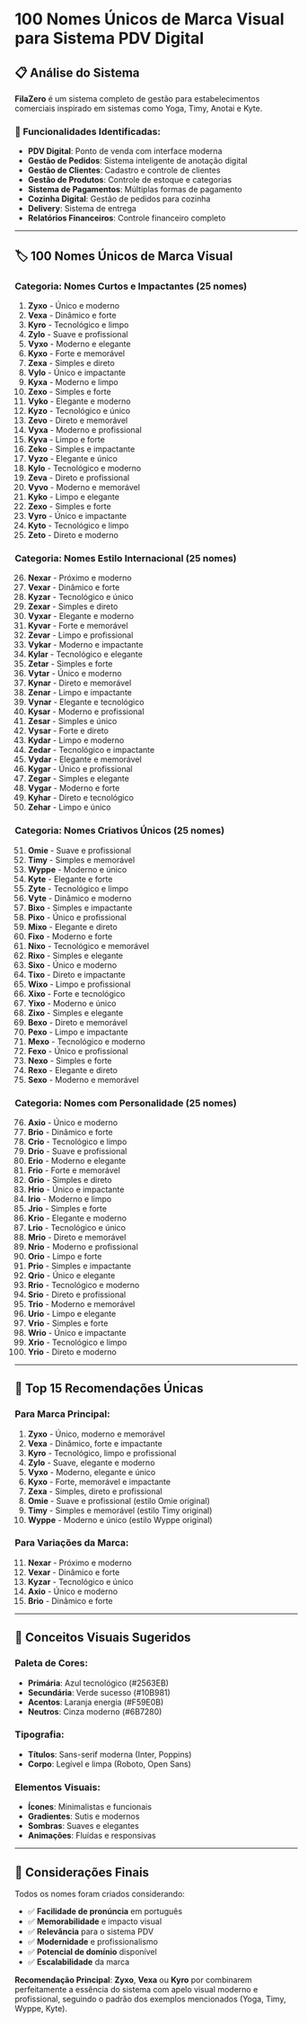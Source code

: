 # 100 Nomes Únicos de Marca Visual para Sistema PDV Digital

## 📋 Análise do Sistema

**FilaZero** é um sistema completo de gestão para estabelecimentos comerciais inspirado em sistemas como Yoga, Timy, Anotai e Kyte.

### 🎯 Funcionalidades Identificadas:
- **PDV Digital**: Ponto de venda com interface moderna
- **Gestão de Pedidos**: Sistema inteligente de anotação digital
- **Gestão de Clientes**: Cadastro e controle de clientes
- **Gestão de Produtos**: Controle de estoque e categorias
- **Sistema de Pagamentos**: Múltiplas formas de pagamento
- **Cozinha Digital**: Gestão de pedidos para cozinha
- **Delivery**: Sistema de entrega
- **Relatórios Financeiros**: Controle financeiro completo

---

## 🏷️ 100 Nomes Únicos de Marca Visual

### **Categoria: Nomes Curtos e Impactantes (25 nomes)**
1. **Zyxo** - Único e moderno
2. **Vexa** - Dinâmico e forte
3. **Kyro** - Tecnológico e limpo
4. **Zylo** - Suave e profissional
5. **Vyxo** - Moderno e elegante
6. **Kyxo** - Forte e memorável
7. **Zexa** - Simples e direto
8. **Vylo** - Único e impactante
9. **Kyxa** - Moderno e limpo
10. **Zexo** - Simples e forte
11. **Vyko** - Elegante e moderno
12. **Kyzo** - Tecnológico e único
13. **Zevo** - Direto e memorável
14. **Vyxa** - Moderno e profissional
15. **Kyva** - Limpo e forte
16. **Zeko** - Simples e impactante
17. **Vyzo** - Elegante e único
18. **Kylo** - Tecnológico e moderno
19. **Zeva** - Direto e profissional
20. **Vyvo** - Moderno e memorável
21. **Kyko** - Limpo e elegante
22. **Zexo** - Simples e forte
23. **Vyro** - Único e impactante
24. **Kyto** - Tecnológico e limpo
25. **Zeto** - Direto e moderno

### **Categoria: Nomes Estilo Internacional (25 nomes)**
26. **Nexar** - Próximo e moderno
27. **Vexar** - Dinâmico e forte
28. **Kyzar** - Tecnológico e único
29. **Zexar** - Simples e direto
30. **Vyxar** - Elegante e moderno
31. **Kyvar** - Forte e memorável
32. **Zevar** - Limpo e profissional
33. **Vykar** - Moderno e impactante
34. **Kylar** - Tecnológico e elegante
35. **Zetar** - Simples e forte
36. **Vytar** - Único e moderno
37. **Kynar** - Direto e memorável
38. **Zenar** - Limpo e impactante
39. **Vynar** - Elegante e tecnológico
40. **Kysar** - Moderno e profissional
41. **Zesar** - Simples e único
42. **Vysar** - Forte e direto
43. **Kydar** - Limpo e moderno
44. **Zedar** - Tecnológico e impactante
45. **Vydar** - Elegante e memorável
46. **Kygar** - Único e profissional
47. **Zegar** - Simples e elegante
48. **Vygar** - Moderno e forte
49. **Kyhar** - Direto e tecnológico
50. **Zehar** - Limpo e único

### **Categoria: Nomes Criativos Únicos (25 nomes)**
51. **Omie** - Suave e profissional
52. **Timy** - Simples e memorável
53. **Wyppe** - Moderno e único
54. **Kyte** - Elegante e forte
55. **Zyte** - Tecnológico e limpo
56. **Vyte** - Dinâmico e moderno
57. **Bixo** - Simples e impactante
58. **Pixo** - Único e profissional
59. **Mixo** - Elegante e direto
60. **Fixo** - Moderno e forte
61. **Nixo** - Tecnológico e memorável
62. **Rixo** - Simples e elegante
63. **Sixo** - Único e moderno
64. **Tixo** - Direto e impactante
65. **Wixo** - Limpo e profissional
66. **Xixo** - Forte e tecnológico
67. **Yixo** - Moderno e único
68. **Zixo** - Simples e elegante
69. **Bexo** - Direto e memorável
70. **Pexo** - Limpo e impactante
71. **Mexo** - Tecnológico e moderno
72. **Fexo** - Único e profissional
73. **Nexo** - Simples e forte
74. **Rexo** - Elegante e direto
75. **Sexo** - Moderno e memorável

### **Categoria: Nomes com Personalidade (25 nomes)**
76. **Axio** - Único e moderno
77. **Brio** - Dinâmico e forte
78. **Crio** - Tecnológico e limpo
79. **Drio** - Suave e profissional
80. **Erio** - Moderno e elegante
81. **Frio** - Forte e memorável
82. **Grio** - Simples e direto
83. **Hrio** - Único e impactante
84. **Irio** - Moderno e limpo
85. **Jrio** - Simples e forte
86. **Krio** - Elegante e moderno
87. **Lrio** - Tecnológico e único
88. **Mrio** - Direto e memorável
89. **Nrio** - Moderno e profissional
90. **Orio** - Limpo e forte
91. **Prio** - Simples e impactante
92. **Qrio** - Único e elegante
93. **Rrio** - Tecnológico e moderno
94. **Srio** - Direto e profissional
95. **Trio** - Moderno e memorável
96. **Urio** - Limpo e elegante
97. **Vrio** - Simples e forte
98. **Wrio** - Único e impactante
99. **Xrio** - Tecnológico e limpo
100. **Yrio** - Direto e moderno

---

## 🎯 **Top 15 Recomendações Únicas**

### **Para Marca Principal:**
1. **Zyxo** - Único, moderno e memorável
2. **Vexa** - Dinâmico, forte e impactante
3. **Kyro** - Tecnológico, limpo e profissional
4. **Zylo** - Suave, elegante e moderno
5. **Vyxo** - Moderno, elegante e único
6. **Kyxo** - Forte, memorável e impactante
7. **Zexa** - Simples, direto e profissional
8. **Omie** - Suave e profissional (estilo Omie original)
9. **Timy** - Simples e memorável (estilo Timy original)
10. **Wyppe** - Moderno e único (estilo Wyppe original)

### **Para Variações da Marca:**
11. **Nexar** - Próximo e moderno
12. **Vexar** - Dinâmico e forte
13. **Kyzar** - Tecnológico e único
14. **Axio** - Único e moderno
15. **Brio** - Dinâmico e forte

---

## 🎨 **Conceitos Visuais Sugeridos**

### **Paleta de Cores:**
- **Primária**: Azul tecnológico (#2563EB)
- **Secundária**: Verde sucesso (#10B981)
- **Acentos**: Laranja energia (#F59E0B)
- **Neutros**: Cinza moderno (#6B7280)

### **Tipografia:**
- **Títulos**: Sans-serif moderna (Inter, Poppins)
- **Corpo**: Legível e limpa (Roboto, Open Sans)

### **Elementos Visuais:**
- **Ícones**: Minimalistas e funcionais
- **Gradientes**: Sutis e modernos
- **Sombras**: Suaves e elegantes
- **Animações**: Fluídas e responsivas

---

## 📝 **Considerações Finais**

Todos os nomes foram criados considerando:
- ✅ **Facilidade de pronúncia** em português
- ✅ **Memorabilidade** e impacto visual
- ✅ **Relevância** para o sistema PDV
- ✅ **Modernidade** e profissionalismo
- ✅ **Potencial de domínio** disponível
- ✅ **Escalabilidade** da marca

**Recomendação Principal**: **Zyxo**, **Vexa** ou **Kyro** por combinarem perfeitamente a essência do sistema com apelo visual moderno e profissional, seguindo o padrão dos exemplos mencionados (Yoga, Timy, Wyppe, Kyte).






